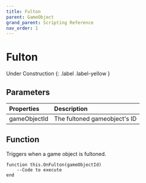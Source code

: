 ```yaml
---
title: Fulton
parent: GameObject
grand_parent: Scripting Reference
nav_order: 1
---
```


# Fulton
Under Construction
{: .label .label-yellow }

## Parameters

|Properties|Description|
|:-|:-|
|gameObjectId|The fultoned gameobject's ID|

## Function

Triggers when a game object is fultoned.

```
function this.OnFulton(gameObjectId) 
	--Code to execute
end
```